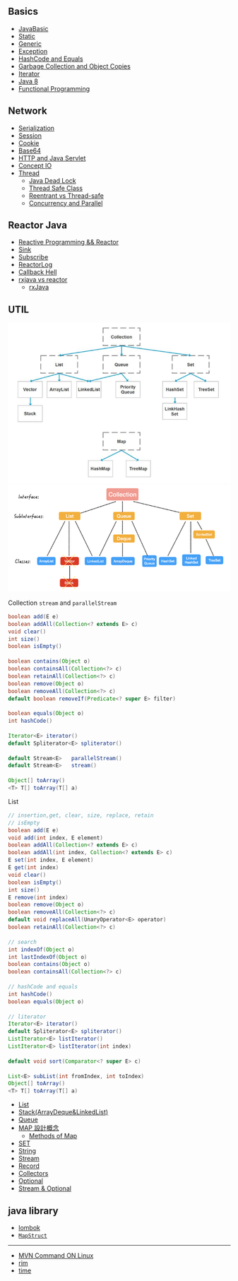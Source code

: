 ## Basics
- [JavaBasic](javanotes/Basic.md)
- [Static](javanotes/static.md)
- [Generic](javanotes/Generic.md)
- [Exception](javanotes/exception.md)
- [HashCode and Equals](javanotes/hashCodeAndEquals.md)  
- [Garbage Collection and Object Copies](javanotes/GCandCopy.md)  
- [Iterator](javanotes/Iterator.md) 
- [Java 8](javanotes/java8.md)
- [Functional Programming](javanotes/functionalProgramming.md)
## Network
- [Serialization](javanotes/Serialization.md)  
- [Session](javanotes/Session.md)  
- [Cookie](javanotes/cookie.md)  
- [Base64](javanotes/Base64.md)  
- [HTTP and Java Servlet](javanotes/HttpServlet.md)    
- [Concept IO](javanotes/IO.md)   
- [Thread](javanotes/Thread.md)   
    - [Java Dead Lock](javanotes/Deadlock.md) 
    - [Thread Safe Class](javanotes/ThreadSafe.md)  
    - [Reentrant vs Thread-safe](javanotes/Compares.md)   
    - [Concurrency and Parallel](javanotes/concurrency&parallel.md)  

## Reactor Java
- [Reactive Programming && Reactor](javanotes/ReactiveProgramming.md)
- [Sink](javanotes/sink.md)
- [Subscribe](javanotes/subscribe.md)
- [ReactorLog](javanotes/ReactorLog.md)
- [Callback Hell](javanotes/CallBackHell.md)
- [rxjava vs reactor](https://nurkiewicz.com/2019/02/rxjava-vs-reactor.html)
    - [rxJava](javanotes/rxJava.md)

## UTIL
![圖 1](images/63a996fabec2ccf491ee0ad618bc0d5ff4fbb0b5b033cb48029dedffb5de9d49.png) 
![圖 3](images/dc563b068bcbf5a3d7c08d6ddad0426b59abb6eef83470eaddede660cd58cc91.png)  

Collection
`stream` and `parallelStream`
```java
boolean	add(E e)
boolean	addAll(Collection<? extends E> c)
void clear()
int	size()
boolean	isEmpty()

boolean	contains(Object o)
boolean	containsAll(Collection<?> c)
boolean	retainAll(Collection<?> c)
boolean	remove(Object o)
boolean	removeAll(Collection<?> c)
default boolean	removeIf(Predicate<? super E> filter)

boolean	equals(Object o)
int	hashCode()

Iterator<E>	iterator()
default Spliterator<E> spliterator()

default Stream<E>	parallelStream()
default Stream<E>	stream()

Object[] toArray()
<T> T[]	toArray(T[] a)
```

List
```java
// insertion,get, clear, size, replace, retain
// isEmpty
boolean	add(E e)
void add(int index, E element)
boolean	addAll(Collection<? extends E> c)
boolean	addAll(int index, Collection<? extends E> c)
E set(int index, E element)
E get(int index)
void clear()
boolean	isEmpty()
int	size()
E remove(int index)
boolean	remove(Object o)
boolean	removeAll(Collection<?> c)
default void replaceAll(UnaryOperator<E> operator)
boolean	retainAll(Collection<?> c)

// search 
int	indexOf(Object o)
int	lastIndexOf(Object o)
boolean	contains(Object o)
boolean	containsAll(Collection<?> c)

// hashCode and equals
int	hashCode()
boolean	equals(Object o)

// literator
Iterator<E>	iterator()
default Spliterator<E> spliterator()
ListIterator<E>	listIterator()
ListIterator<E>	listIterator(int index)

default void sort(Comparator<? super E> c)

List<E>	subList(int fromIndex, int toIndex)
Object[] toArray()
<T> T[]	toArray(T[] a)
```

- [List](javanotes/util.md)  
- [Stack(ArrayDeque&LinkedList)](javanotes/stack.md)
- [Queue](javanotes/queue.md)
- [MAP 設計概念](javanotes/mapConcept.md)
  - [Methods of Map](javanotes/mapUsage.md)
- [SET](javanotes/Set.md)
- [String](javanotes/String.md)
- [Stream](javanotes/Stream.md)
- [Record](javanotes/record.md)
- [Collectors](javanotes/collectors.md)
- [Optional](javanotes/Optional.md)
- [Stream & Optional](javanotes/streamOptional.md)
## java library 
- [lombok](lomBok.md)   
- [`MapStruct`](mapStruct.md)

---

- [MVN Command ON Linux](mvn.md)
- [rim](javanotes/rim.md)
- [time](javanotes/.md)
